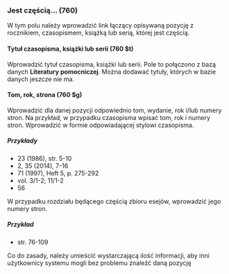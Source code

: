 ### Jest częścią… (760)
W tym polu należy wprowadzić link łączący opisywaną pozycję z rocznikiem, czasopismem, książką lub serią, której jest częścią.

#### Tytuł czasopisma, książki lub serii (760 $t)
Wprowadzić tytuł czasopisma, książki lub serii. Pole to połączono z bazą danych **Literatury pomocniczej**. Można dodawać tytuły, których w bazie danych jeszcze nie ma.

#### Tom, rok, strona (760 $g)
Wprowadzić dla danej pozycji odpowiednio tom, wydanie, rok i/lub numery stron. Na przykład, w przypadku czasopisma wpisać tom, rok i numery stron. Wprowadzić w formie odpowiadającej stylowi czasopisma.

##### Przykłady
- 23 (1986), str. 5-10  
- 2, 35 (2014), 7-16  
- 71 (1997), Heft 5, p. 275-292  
- vol. 3/1-2; 11/1-2  
- 56

W przypadku rozdziału będącego częścią zbioru esejów, wprowadzić jego numery stron.   

##### Przykład  
- str. 76-109

Co do zasady, należy umieścić wystarczającą ilość informacji, aby inni użytkownicy systemu mogli bez problemu znaleźć daną pozycję
